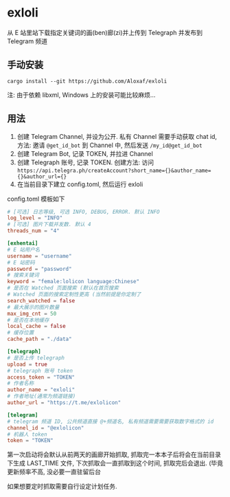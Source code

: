 # exloli

从 E 站里站下载指定关键词的画(ben)廊(zi)并上传到 Telegraph 并发布到 Telegram 频道

## 手动安装

```
cargo install --git https://github.com/Aloxaf/exloli
```

注: 由于依赖 libxml, Windows 上的安装可能比较麻烦...

## 用法

1. 创建 Telegram Channel, 并设为公开.
   私有 Channel 需要手动获取 chat id, 方法: 邀请 `@get_id_bot` 到 Channel 中, 然后发送 `/my_id@get_id_bot`
2. 创建 Telegram Bot, 记录 TOKEN, 并拉进 Channel
3. 创建 Telegraph 账号, 记录 TOKEN. 创建方法: 访问 `https://api.telegra.ph/createAccount?short_name={}&author_name={}&author_url={}`
4. 在当前目录下建立 config.toml, 然后运行 exloli

config.toml 模板如下

```toml
# [可选] 日志等级, 可选 INFO, DEBUG, ERROR. 默认 INFO
log_level = "INFO"
# [可选] 图片下载并发数. 默认 4
threads_num = "4"

[exhentai]
# E 站用户名
username = "username"
# E 站密码
password = "password"
# 搜索关键词
keyword = "female:lolicon language:Chinese"
# 是否在 Watched 页面搜索 (默认在首页搜索
# Watched 页面的搜索定制性更高 (当然前提是你定制了
search_watched = false
# 最大展示的图片数量
max_img_cnt = 50
# 是否在本地缓存
local_cache = false
# 缓存位置
cache_path = "./data"

[telegraph]
# 是否上传 telegraph
upload = true
# telegraph 账号 token
access_token = "TOKEN"
# 作者名称
author_name = "exloli"
# 作者地址(通常为频道链接)
author_url = "https://t.me/exlolicon"

[telegram]
# telegram 频道 ID, 公共频道直接 @+频道名, 私有频道需要需要获取数字格式的 id
channel_id = "@exlolicon"
# 机器人 token
token = "TOKEN"

```

第一次启动将会默认从前两天的画廊开始抓取, 
抓取完一本本子后将会在当前目录下生成 LAST_TIME 文件,
下次抓取会一直抓取到这个时间, 抓取完后会退出. 
(毕竟更新频率不高, 没必要一直驻留后台

如果想要定时抓取需要自行设定计划任务.
